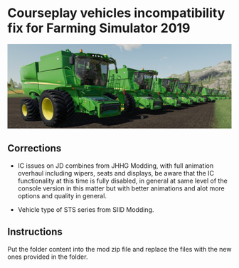# Courseplay vehicles incompatibility fix for Farming Simulator 2019

![Repository banner](/cover.png)


## Corrections

* IC issues on JD combines from JHHG Modding, with full animation overhaul including wipers, seats and displays, be aware that the IC functionality at this time is fully disabled, in general at same level of the console version in this matter but with better animations and alot more options and quality in general.

* Vehicle type of STS series from SIID Modding.

## Instructions

Put the folder content into the mod zip file and replace the files with the new ones provided in the folder.


